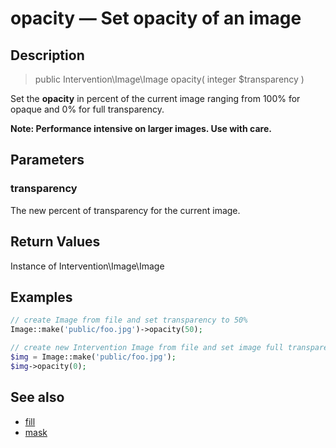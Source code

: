 # opacity — Set opacity of an image

## Description

> public Intervention\Image\Image opacity( integer $transparency )

Set the **opacity** in percent of the current image ranging from 100% for opaque and 0% for full transparency.

**Note: Performance intensive on larger images. Use with care.**

## Parameters

### transparency
The new percent of transparency for the current image.


## Return Values
Instance of Intervention\Image\Image

## Examples

```php
// create Image from file and set transparency to 50%
Image::make('public/foo.jpg')->opacity(50);

// create new Intervention Image from file and set image full transparent
$img = Image::make('public/foo.jpg');
$img->opacity(0);
```

## See also

- [fill](/api/fill)
- [mask](/api/mask)

